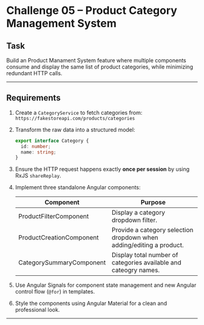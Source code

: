 # Challenge 05 – Product Category Management System

## Task

Build an Product Manament System feature where multiple components consume and display the same list of product categories, while minimizing redundant HTTP calls.

---

## Requirements

1. Create a `CategoryService` to fetch categories from:  
   `https://fakestoreapi.com/products/categories`

2. Transform the raw data into a structured model:

    ```ts
    export interface Category {
      id: number;
      name: string;
    }
    ```

3. Ensure the HTTP request happens exactly **once per session** by using RxJS `shareReplay`.

4. Implement three standalone Angular components:

    | Component                  | Purpose |
    |----------------------------|---------|
    | ProductFilterComponent     | Display a category dropdown filter. |
    | ProductCreationComponent   | Provide a category selection dropdown when adding/editing a product. |
    | CategorySummaryComponent   | Display total number of categories available and cateogry names. |

5. Use Angular Signals for component state management and new Angular control flow (`@for`) in templates.

6. Style the components using Angular Material for a clean and professional look.

---
